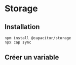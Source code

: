 # Storage

## Installation

```console
npm install @capacitor/storage
npx cap sync
```

## Créer un variable